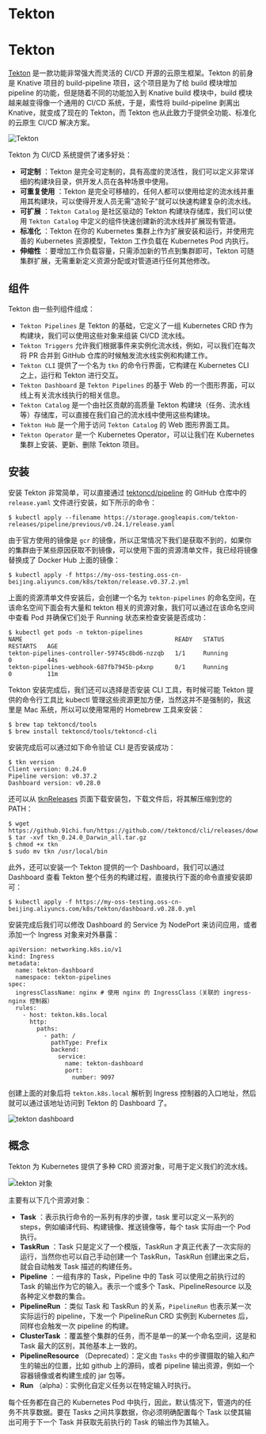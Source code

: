 # Tekton

[ ](https://github.com/cnych/qikqiak.com/edit/master/docs/devops/tekton/overview.md "编辑此页")

# Tekton

[Tekton](https://tekton.dev/) 是一款功能非常强大而灵活的 CI/CD 开源的云原生框架。Tekton 的前身是 Knative 项目的 build-pipeline 项目，这个项目是为了给 build 模块增加 pipeline 的功能，但是随着不同的功能加入到 Knative build 模块中，build 模块越来越变得像一个通用的 CI/CD 系统，于是，索性将 build-pipeline 剥离出 Knative，就变成了现在的 Tekton，而 Tekton 也从此致力于提供全功能、标准化的云原生 CI/CD 解决方案。

![Tekton](https://picdn.youdianzhishi.com/images/1658042117838.png)

Tekton 为 CI/CD 系统提供了诸多好处：

  * **可定制** ：Tekton 是完全可定制的，具有高度的灵活性，我们可以定义非常详细的构建块目录，供开发人员在各种场景中使用。
  * **可重复使用** ：Tekton 是完全可移植的，任何人都可以使用给定的流水线并重用其构建块，可以使得开发人员无需"造轮子"就可以快速构建复杂的流水线。
  * **可扩展** ：`Tekton Catalog` 是社区驱动的 Tekton 构建块存储库，我们可以使用 `Tekton Catalog` 中定义的组件快速创建新的流水线并扩展现有管道。
  * **标准化** ：Tekton 在你的 Kubernetes 集群上作为扩展安装和运行，并使用完善的 Kubernetes 资源模型，Tekton 工作负载在 Kubernetes Pod 内执行。
  * **伸缩性** ：要增加工作负载容量，只需添加新的节点到集群即可，Tekton 可随集群扩展，无需重新定义资源分配或对管道进行任何其他修改。



## 组件

Tekton 由一些列组件组成：

  * `Tekton Pipelines` 是 Tekton 的基础，它定义了一组 Kubernetes CRD 作为构建块，我们可以使用这些对象来组装 CI/CD 流水线。
  * `Tekton Triggers` 允许我们根据事件来实例化流水线，例如，可以我们在每次将 PR 合并到 GitHub 仓库的时候触发流水线实例和构建工作。
  * `Tekton CLI` 提供了一个名为 `tkn` 的命令行界面，它构建在 Kubernetes CLI 之上，运行和 Tekton 进行交互。
  * `Tekton Dashboard` 是 `Tekton Pipelines` 的基于 Web 的一个图形界面，可以线上有关流水线执行的相关信息。
  * `Tekton Catalog` 是一个由社区贡献的高质量 Tekton 构建块（任务、流水线等）存储库，可以直接在我们自己的流水线中使用这些构建块。
  * `Tekton Hub` 是一个用于访问 `Tekton Catalog` 的 Web 图形界面工具。
  * `Tekton Operator` 是一个 Kubernetes Operator，可以让我们在 Kubernetes 集群上安装、更新、删除 Tekton 项目。



## 安装

安装 Tekton 非常简单，可以直接通过 [tektoncd/pipeline](https://github.com/tektoncd/pipeline) 的 GitHub 仓库中的 `release.yaml` 文件进行安装，如下所示的命令：
    
    
    $ kubectl apply --filename https://storage.googleapis.com/tekton-releases/pipeline/previous/v0.24.1/release.yaml
    

由于官方使用的镜像是 `gcr` 的镜像，所以正常情况下我们是获取不到的，如果你的集群由于某些原因获取不到镜像，可以使用下面的资源清单文件，我已经将镜像替换成了 Docker Hub 上面的镜像：
    
    
    $ kubectl apply -f https://my-oss-testing.oss-cn-beijing.aliyuncs.com/k8s/tekton/release.v0.37.2.yml
    

上面的资源清单文件安装后，会创建一个名为 `tekton-pipelines` 的命名空间，在该命名空间下面会有大量和 tekton 相关的资源对象，我们可以通过在该命名空间中查看 Pod 并确保它们处于 Running 状态来检查安装是否成功：
    
    
    $ kubectl get pods -n tekton-pipelines
    NAME                                           READY   STATUS              RESTARTS   AGE
    tekton-pipelines-controller-59745c8bd6-nzzqb   1/1     Running             0          44s
    tekton-pipelines-webhook-687fb7945b-p4xnp      0/1     Running             0          11m
    

Tekton 安装完成后，我们还可以选择是否安装 CLI 工具，有时候可能 Tekton 提供的命令行工具比 kubectl 管理这些资源更加方便，当然这并不是强制的，我这里是 Mac 系统，所以可以使用常用的 Homebrew 工具来安装：
    
    
    $ brew tap tektoncd/tools
    $ brew install tektoncd/tools/tektoncd-cli
    

安装完成后可以通过如下命令验证 CLI 是否安装成功：
    
    
    $ tkn version
    Client version: 0.24.0
    Pipeline version: v0.37.2
    Dashboard version: v0.28.0
    

还可以从 [tknReleases](https://github.com/tektoncd/cli/releases) 页面下载安装包，下载文件后，将其解压缩到您的 PATH：
    
    
    $ wget https://github.91chi.fun/https://github.com//tektoncd/cli/releases/download/v0.24.0/tkn_0.24.0_Darwin_all.tar.gz
    $ tar -xvf tkn_0.24.0_Darwin_all.tar.gz
    $ chmod +x tkn
    $ sudo mv tkn /usr/local/bin
    

此外，还可以安装一个 Tekton 提供的一个 Dashboard，我们可以通过 Dashboard 查看 Tekton 整个任务的构建过程，直接执行下面的命令直接安装即可：
    
    
    $ kubectl apply -f https://my-oss-testing.oss-cn-beijing.aliyuncs.com/k8s/tekton/dashboard.v0.28.0.yml
    

安装完成后我们可以修改 Dashboard 的 Service 为 NodePort 来访问应用，或者添加一个 Ingress 对象来对外暴露：
    
    
    apiVersion: networking.k8s.io/v1
    kind: Ingress
    metadata:
      name: tekton-dashboard
      namespace: tekton-pipelines
    spec:
      ingressClassName: nginx # 使用 nginx 的 IngressClass（关联的 ingress-nginx 控制器）
      rules:
        - host: tekton.k8s.local
          http:
            paths:
              - path: /
                pathType: Prefix
                backend:
                  service:
                    name: tekton-dashboard
                    port:
                      number: 9097
    

创建上面的对象后将 `tekton.k8s.local` 解析到 Ingress 控制器的入口地址，然后就可以通过该地址访问到 Tekton 的 Dashboard 了。

![tekton dashboard](https://picdn.youdianzhishi.com/images/1658045817748.png)

## 概念

Tekton 为 Kubernetes 提供了多种 CRD 资源对象，可用于定义我们的流水线。

![tekton 对象](https://picdn.youdianzhishi.com/images/20210608211119.png)

主要有以下几个资源对象：

  * **Task** ：表示执行命令的一系列有序的步骤，task 里可以定义一系列的 steps，例如编译代码、构建镜像、推送镜像等，每个 task 实际由一个 Pod 执行。
  * **TaskRun** ：Task 只是定义了一个模版，TaskRun 才真正代表了一次实际的运行，当然你也可以自己手动创建一个 TaskRun，TaskRun 创建出来之后，就会自动触发 Task 描述的构建任务。
  * **Pipeline** ：一组有序的 Task，Pipeline 中的 Task 可以使用之前执行过的 Task 的输出作为它的输入。表示一个或多个 Task、PipelineResource 以及各种定义参数的集合。
  * **PipelineRun** ：类似 Task 和 TaskRun 的关系，`PipelineRun` 也表示某一次实际运行的 pipeline，下发一个 PipelineRun CRD 实例到 Kubernetes 后，同样也会触发一次 pipeline 的构建。
  * **ClusterTask** ：覆盖整个集群的任务，而不是单一的某一个命名空间，这是和 Task 最大的区别，其他基本上一致的。
  * **PipelineResource** （Deprecated）：定义由 `Tasks` 中的步骤摄取的输入和产生的输出的位置，比如 github 上的源码，或者 pipeline 输出资源，例如一个容器镜像或者构建生成的 jar 包等。
  * **Run** （alpha）：实例化自定义任务以在特定输入时执行。



每个任务都在自己的 Kubernetes Pod 中执行，因此，默认情况下，管道内的任务不共享数据。要在 Tasks 之间共享数据，你必须明确配置每个 Task 以使其输出可用于下一个 Task 并获取先前执行的 Task 的输出作为其输入。
